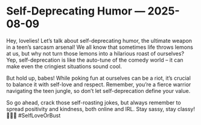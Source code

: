 # Self-Deprecating Humor — 2025-08-09

Hey, lovelies! Let’s talk about self-deprecating humor, the ultimate weapon in a teen’s sarcasm arsenal! We all know that sometimes life throws lemons at us, but why not turn those lemons into a hilarious roast of ourselves? Yep, self-deprecation is like the auto-tune of the comedy world – it can make even the cringiest situations sound cool. 

But hold up, babes! While poking fun at ourselves can be a riot, it’s crucial to balance it with self-love and respect. Remember, you’re a fierce warrior navigating the teen jungle, so don’t let self-deprecation define your value. 

So go ahead, crack those self-roasting jokes, but always remember to spread positivity and kindness, both online and IRL. Stay sassy, stay classy! 💁‍♀️✨ #SelfLoveOrBust